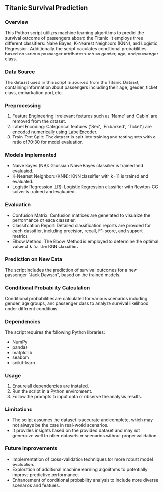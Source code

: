 
## Titanic Survival Prediction

### Overview
This Python script utilizes machine learning algorithms to predict the survival outcome of passengers aboard the Titanic. It employs three different classifiers: Naive Bayes, K-Nearest Neighbors (KNN), and Logistic Regression. Additionally, the script calculates conditional probabilities based on various passenger attributes such as gender, age, and passenger class.

### Data Source
The dataset used in this script is sourced from the Titanic Dataset, containing information about passengers including their age, gender, ticket class, embarkation port, etc.

### Preprocessing
1. Feature Engineering: Irrelevant features such as 'Name' and 'Cabin' are removed from the dataset.
2. Label Encoding: Categorical features ('Sex', 'Embarked', 'Ticket') are encoded numerically using LabelEncoder.
3. Train-Test Split: The dataset is split into training and testing sets with a ratio of 70:30 for model evaluation.

### Models Implemented
- Naive Bayes (NB): Gaussian Naive Bayes classifier is trained and evaluated.
- K-Nearest Neighbors (KNN): KNN classifier with k=11 is trained and evaluated.
- Logistic Regression (LR): Logistic Regression classifier with Newton-CG solver is trained and evaluated.

### Evaluation
- Confusion Matrix: Confusion matrices are generated to visualize the performance of each classifier.
- Classification Report: Detailed classification reports are provided for each classifier, including precision, recall, F1-score, and support metrics.
- Elbow Method: The Elbow Method is employed to determine the optimal value of k for the KNN classifier.

### Prediction on New Data
The script includes the prediction of survival outcomes for a new passenger, "Jack Dawson", based on the trained models.

### Conditional Probability Calculation
Conditional probabilities are calculated for various scenarios including gender, age groups, and passenger class to analyze survival likelihood under different conditions.

### Dependencies
The script requires the following Python libraries:
- NumPy
- pandas
- matplotlib
- seaborn
- scikit-learn

### Usage
1. Ensure all dependencies are installed.
2. Run the script in a Python environment.
3. Follow the prompts to input data or observe the analysis results.

### Limitations
- The script assumes the dataset is accurate and complete, which may not always be the case in real-world scenarios.
- It provides insights based on the provided dataset and may not generalize well to other datasets or scenarios without proper validation.

### Future Improvements
- Implementation of cross-validation techniques for more robust model evaluation.
- Exploration of additional machine learning algorithms to potentially improve predictive performance.
- Enhancement of conditional probability analysis to include more diverse scenarios and features.
